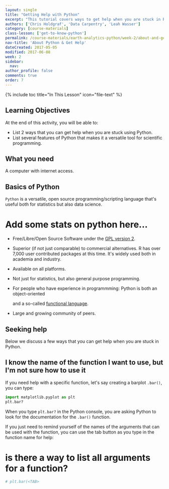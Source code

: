 ```yaml
---
layout: single
title: "Getting Help with Python"
excerpt: "This tutorial covers ways to get help when you are stuck in R. "
authors: ['Chris Holdgraf', 'Data Carpentry', 'Leah Wasser']
category: [course-materials]
class-lesson: ['get-to-know-python']
permalink: /course-materials/earth-analytics-python/week-2/about-and-get-help-with-R/
nav-title: 'About Python & Get Help'
dateCreated: 2017-05-05
modified: 2017-06-08
week: 2
sidebar:
  nav:
author_profile: false
comments: true
order: 7
---
```


{% include toc title="In This Lesson" icon="file-text" %}

<div class='notice--success' markdown="1">


## <i class="fa fa-graduation-cap" aria-hidden="true"></i> Learning Objectives

At the end of this activity, you will be able to:

* List 2 ways that you can get help when you are stuck using Python.
* List several features of Python that makes it a versatile tool for scientific programming.

## <i class="fa fa-check-square-o fa-2" aria-hidden="true"></i> What you need

A computer with internet access.

</div>



## Basics of Python

`Python` is a versatile, open source programming/scripting language that's useful both
for statistics but also data science.

# Add some stats on python here...

* Free/Libre/Open Source Software under the [GPL version 2](https://www.gnu.org/licenses/old-licenses/gpl-2.0.html).
* Superior (if not just comparable) to commercial alternatives. R has over 7,000
  user contributed packages at this time. It's widely used both in academia and
  industry.
* Available on all platforms.
* Not just for statistics, but also general purpose programming.
* For people who have experience in programmming: Python is both an object-oriented

  and a so-called [functional language](http://adv-r.had.co.nz/Functional-programming.html).
* Large and growing community of peers.



## Seeking help

Below we discuss a few ways that you can get help when you are stuck in Python.

## I know the name of the function I want to use, but I'm not sure how to use it

If you need help with a specific function, let's say creating a barplot `.bar()`, you can type:



```python
import matplotlib.pyplot as plt
plt.bar?
```

When you type `plt.bar?` in the Python console, you are asking Python to look for the documentation
for the `.bar()` function.

If you just need to remind yourself of the names of the arguments that can be used
with the function, you can use the tab button as you type in the function name for help:

# is there a way to list all arguments for a function?



```python
# plt.bar(<TAB>
```
